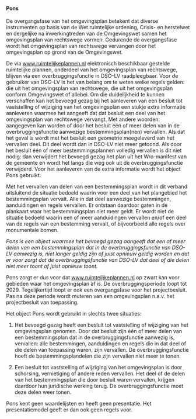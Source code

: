 ﻿#### Pons

De overgangsfase van het omgevingsplan betekent dat diverse instrumenten op
basis van de Wet ruimtelijke ordening, Crisis- en herstelwet en dergelijke na
inwerkingtreden van de Omgevingswet samen het omgevingsplan van rechtswege
vormen. Gedurende de overgangsfase wordt het omgevingsplan van rechtswege
vervangen door het omgevingsplan op grond van de Omgevingswet.

De via www.ruimtelijkeplannen.nl elektronisch beschikbaar gestelde ruimtelijke
plannen, onderdeel van het omgevingsplan van rechtswege, blijven via een
overbruggingsfunctie in DSO-LV raadpleegbaar. Voor de gebruiker van DSO-LV is
het van belang om te weten welke regels gelden: die uit het omgevingsplan van
rechtswege, die uit het omgevingsplan conform Omgevingswet of allebei. Om die
duidelijkheid te kunnen verschaffen kan het bevoegd gezag bij het aanleveren van
een besluit tot vaststelling of wijziging van het omgevingsplan een stukje extra
informatie aanleveren waarmee het aangeeft dat dat besluit een deel van het
omgevingsplan van rechtswege vervangt. Met andere woorden: aangegeven kan worden
of door het besluit één of meer delen van in de overbruggingsfunctie aanwezige
bestemmingsplan(nen) vervallen. Als dat het geval is wordt met het besluit een
geometrie meegeleverd van het vervallen deel. Dit deel wordt dan in DSO-LV niet
meer getoond. Als door het besluit één of meer bestemmingsplannen volledig
vervallen is dit niet nodig: dan verwijdert het bevoegd gezag het plan uit het
Wro-manifest van de gemeente en wordt het langs die weg ook uit de
overbruggingsfunctie verwijderd. Voor het aanleveren van de extra informatie
wordt het object Pons gebruikt.

Met het vervallen van delen van een bestemmingsplan wordt in dit verband
uitsluitend de situatie bedoeld waarin voor een deel van het plangebied het
bestemmingsplan vervalt. Alle in dat deel aanwezige bestemmingen,
aanduidingen en regels vervallen. Er ontstaan daardoor gaten in de plankaart
waar het bestemmingsplan niet meer geldt. Er wordt niet de situatie bedoeld
waarin een of meer aanduidingen vervallen en/of een deel van de regels van een
bestemming vervalt, of bijvoorbeeld alle regels over monumentale bomen.

*Pons is een object waarmee het bevoegd gezag aangeeft dat een of meer delen van
een bestemmingsplan dat in de overbruggingsfunctie van DSO-LV aanwezig is, niet
langer geldig zijn of juist opnieuw geldig worden en dat er voor zorgt dat de
overbruggingsfunctie van DSO-LV dat deel of die delen niet meer toont of juist
opnieuw toont.*

Pons zorgt er dus voor dat www.ruimtelijkeplannen.nl op zwart kan voor gebieden waar het omgevingsplan af
is. De overbruggingsperiode loopt tot 2029. Tegelijkertijd loopt er ook een
overgangsfase voor het projectbesluit. Pas na deze periode wordt muteren van een
omgevingsplan n.a.v. het projectbesluit van toepassing.

Het object Pons wordt gebruikt in slechts twee situaties:

1.  Het bevoegd gezag heeft een besluit tot vaststelling of wijziging van het
    omgevingsplan genomen. Door dat besluit zijn één of meer delen van een
    bestemmingsplan dat in de overbruggingsfunctie aanwezig is, vervallen: alle
    bestemmingen, aanduidingen en regels die in dat deel of die delen van
    toepassing waren, zijn vervallen. De overbruggingsfunctie hoeft de
    bestemmingsplandelen die zijn vervallen niet meer te tonen.

2.  Een besluit tot vaststelling of wijziging van het omgevingsplan is door
    schorsing, vernietiging of andere reden vervallen. Het deel of de delen van
    het bestemmingsplan die door besluit waren vervallen, krijgen daardoor hun
    juridische werking terug. De overbruggingsfunctie moet deze delen weer
    tonen.

Pons kent geen waardelijsten en heeft geen presentatie. Het presentatiemodel
geeft er dan ook geen regels voor.
